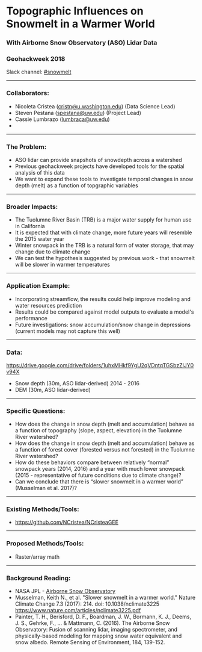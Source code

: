 # Topographic Influences on Snowmelt in a Warmer World 
### With Airborne Snow Observatory (ASO) Lidar Data
### Geohackweek 2018

Slack channel: [#snowmelt](https://geohackweek2018.slack.com/messages/CCQT0KTHC)

---

### Collaborators:
* Nicoleta Cristea (cristn@u.washington.edu) (Data Science Lead)
* Steven Pestana (spestana@uw.edu) (Project Lead)
* Cassie Lumbrazo (lumbraca@uw.edu) 
* 

---

### The Problem:
* ASO lidar can provide snapshots of snowdepth across a watershed
* Previous geohackweek projects have developed tools for the spatial analysis of this data
* We want to expand these tools to investigate temporal changes in snow depth (melt) as a function of topgraphic variables

---

### Broader Impacts: 
* The Tuolumne River Basin (TRB) is a major water supply for human use in California
* It is expected that with climate change, more future years will resemble the 2015 water year 
* Winter snowpack in the TRB is a natural form of water storage, that may change due to climate change
* We can test the hypothesis suggested by previous work - that snowmelt will be slower in warmer temperatures


---

### Application Example:
* Incorporating streamflow, the results could help improve modeling and water resources prediction
* Results could be compared against model outputs to evaluate a model's performance
* Future investigations: snow accumulation/snow change in depressions (current models may not capture this well)

---

### Data:
https://drive.google.com/drive/folders/1uhxMHkf9YgU2qVDntqTGSbzZlJY0v94X
* Snow depth (30m, ASO lidar-derived) 2014 - 2016
* DEM (30m, ASO lidar-derived)

---

### Specific Questions:
* How does the change in snow depth (melt and accumulation) behave as a function of topography (slope, aspect, elevation) in the Tuolumne River watershed?
* How does the change in snow depth (melt and accumulation) behave as a function of forest cover (forested versus not forested) in the Tuolumne River watershed?
* How do these behaviors compare between relatively “normal” snowpack years (2014, 2016) and a year with much lower snowpack (2015 - representative of future conditions due to climate change)? 
* Can we conclude that there is “slower snowmelt in a warmer world” (Musselman et al. 2017)?

---

### Existing Methods/Tools:
* https://github.com/NCristea/NCristeaGEE 

---

### Proposed Methods/Tools:
* Raster/array math

---

### Background Reading:
* NASA JPL - [Airborne Snow Observatory](https://aso.jpl.nasa.gov/)
* Musselman, Keith N., et al. "Slower snowmelt in a warmer world." Nature Climate Change 7.3 (2017): 214. doi: 10.1038/nclimate3225  https://www.nature.com/articles/nclimate3225.pdf 
* Painter, T. H., Berisford, D. F., Boardman, J. W., Bormann, K. J., Deems, J. S., Gehrke, F., ... & Mattmann, C. (2016). The Airborne Snow Observatory: Fusion of scanning lidar, imaging spectrometer, and physically-based modeling for mapping snow water equivalent and snow albedo. Remote Sensing of Environment, 184, 139-152.
